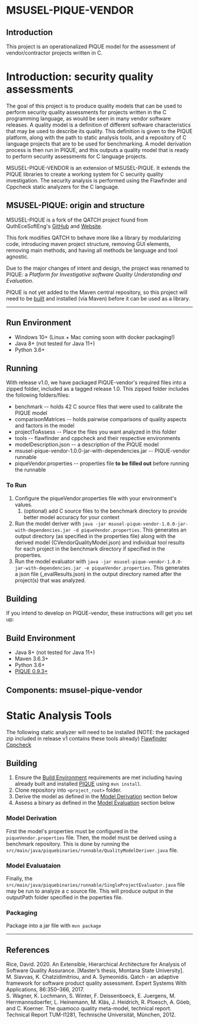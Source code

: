 # MSUSEL-PIQUE-VENDOR
## Introduction
This project is an operationalized PIQUE model for the assessment of vendor/contractor projects written in C.

# Introduction: security quality assessments
The goal of this project is to produce quality models that can be used to perform security quality assessments for projects written in the C programming language, as would be seen in many vendor software releases. A quality model is a definition of different software characteristics that may be used to describe its quality. This definition is given to the PIQUE platform, along with the path to static analysis tools, and a repository of C language projects that are to be used for benchmarking. A model derivation process is then run in PIQUE, and this outputs a quality model that is ready to perform security assessments for C language projects.

MSUSEL-PIQUE-VENDOR is an extension of MSUSEL-PIQUE. It extends the PIQUE libraries to create a working system for C security quality investigation. The security analysis is performed using the Flawfinder and Cppcheck static analyzers for the C language.

## MSUSEL-PIQUE: origin and structure
MSUSEL-PIQUE is a fork of the QATCH project found from QuthEceSoftEng's [GitHub](https://github.com/AuthEceSoftEng/qatch) and [Website](http://softeng.issel.ee.auth.gr/).  

This fork modifies QATCH to behave more like a library by modularizing code, introducing maven project structure, removing GUI elements, removing main methods, and having all methods be language and tool agnostic.

Due to the major changes of intent and design, the project was renamed to PIQUE: a *Platform for Investigative software Quality Understanding and Evaluation*.

PIQUE is not yet added to the Maven central repository, so this project will need to be [built](#building) and installed (via Maven) before it can be used as a library. 
___

## Run Environment
- Windows 10+ (Linux + Mac coming soon with docker packaging!)
- Java 8+ (not tested for Java 11+)
- Python 3.6+

## Running
With release v1.0, we have packaged PIQUE-vendor's required files into a zipped folder, included as a tagged release 1.0. This zipped folder includes the following folders/files:
- benchmark -- holds 42 C source files that were used to calibrate the PIQUE model
- comparisonMatrices -- holds pairwise comparisons of quality aspects and factors in the model
- projectToAssess -- Place the files you want analyzed in this folder
- tools -- flawfinder and cppcheck and their respective environments
- modelDescription.json -- a description of the PIQUE model
- msusel-pique-vendor-1.0.0-jar-with-dependencies.jar -- PIQUE-vendor runnable
- piqueVendor.properties -- properties file **to be filled out** before running the runnable


### To Run
1. Configure the piqueVendor.properties file with your environment's values.
   1. (optional) add C source files to the benchmark directory to provide better model accuracy for your context
2. Run the model deriver with `java -jar msusel-pique-vendor-1.0.0-jar-with-dependencies.jar -d piqueVendor.properties`. This generates an output directory (as specified in the properties file) along with the derived model (CVendorQualityModel.json) and individual tool results for each project in the benchmark directory if specified in the properties.
3. Run the model evaluator with `java -jar msusel-pique-vendor-1.0.0-jar-with-dependencies.jar -e piqueVendor.properties`. This generates a json file (<file-name>_evalResults.json) in the output directory named after the project(s) that was analyzed. 


## Building
If you intend to develop on PIQUE-vendor, these instructions will get you set up:

## Build Environment
- Java 8+ (not tested for Java 11+)
- Maven 3.6.3+
- Python 3.6+
- [PIQUE 0.9.3+](https://github.com/MSUSEL/msusel-pique)
## Components: msusel-pique-vendor

# Static Analysis Tools
The following static analyzer will need to be installed (NOTE: the packaged zip included in release v1 contains these tools already)
[Flawfinder](https://github.com/david-a-wheeler/flawfinder )
[Cppcheck](http://cppcheck.sourceforge.net/)

## Building
1. Ensure the [Build Environment](#build-environment) requirements are met including having already built and installed [PIQUE](https://github.com/MSUSEL/msusel-pique) using `mvn install`.
2. Clone repository into `<project_root>` folder.
3. Derive the model as defined in the [Model Derivation](#model-derivation) section below
4. Assess a binary as defined in the [Model Evaluation](#model-evaluataion) section below

### Model Derivation
First the model's properties must be configured in the `piqueVendor.properties` file. Then, the model must be derived using a benchmark repository. This is done by running the `src/main/java/piquebinaries/runnable/QualityModelDeriver.java` file.

### Model Evaluataion
Finally, the `src/main/java/piquebinaries/runnable/SingleProjectEvaluator.java` file may be run to analyze a c source file. This will produce output in the outputPath folder specified in the poperties file.

### Packaging
Package into a jar file with `mvn package`

___

## References
Rice, David. 2020. An Extensible, Hierarchical Architecture for Analysis of Software Quality Assurance. [Master’s thesis, Montana State University]. <br/>
M. Siavvas, K. Chatzidimitriou, and A. Symeonidis. Qatch - an adaptive framework for software product quality assessment. Expert Systems With Applications, 86:350–366, 2017.<br/>
S. Wagner, K. Lochmann, S. Winter, F. Deissenboeck, E. Juergens, M. Herrmannsdoerfer, L. Heinemann, M. Kläs, J. Heidrich, R. Ploesch, A. Göeb, and C. Koerner. The quamoco quality meta-model, technical report. Technical Report TUM-I1281, Technische Universität, München, 2012.

